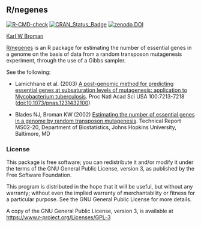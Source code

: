 ## R/negenes

[![R-CMD-check](https://github.com/kbroman/negenes/actions/workflows/R-CMD-check.yaml/badge.svg)](https://github.com/kbroman/negenes/actions/workflows/R-CMD-check.yaml)
[![CRAN_Status_Badge](https://www.r-pkg.org/badges/version/negenes)](https://cran.r-project.org/package=negenes)
[![zenodo DOI](https://zenodo.org/badge/DOI/10.5281/zenodo.3361121.svg)](https://doi.org/10.5281/zenodo.3361121)

[Karl W Broman](https://kbroman.org)

[R/negenes](https://github.com/kbroman/negenes) is an R package for estimating the number of essential genes
in a genome on the basis of data from a random transposon mutagenesis
experiment, through the use of a Gibbs sampler.

See the following:

- Lamichhane et al. (2003) [A post-genomic method for predicting
  essential genes at subsaturation levels of mutagenesis: application
  to Mycobacterium tuberculosis](https://www.biostat.wisc.edu/~kbroman/publications/mutagenesis.pdf).
  Proc Natl Acad Sci USA 100:7213-7218
  ([doi:10.1073/pnas.1231432100](https://doi.org/10.1073/pnas.1231432100))

- Blades NJ, Broman KW (2002)
  [Estimating the number of essential genes in a genome by random transposon mutagenesis](https://www.biostat.wisc.edu/~kbroman/publications/ms0220.pdf).
  Technical Report MS02-20, Department of Biostatistics, Johns Hopkins University, Baltimore, MD


### License

This package is free software; you can redistribute it and/or modify it
under the terms of the GNU General Public License, version 3, as
published by the Free Software Foundation.

This program is distributed in the hope that it will be useful, but
without any warranty; without even the implied warranty of
merchantability or fitness for a particular purpose.  See the GNU
General Public License for more details.

A copy of the GNU General Public License, version 3, is available at
<https://www.r-project.org/Licenses/GPL-3>

